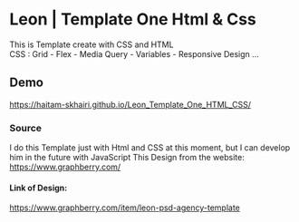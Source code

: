 # Leon | Template One Html & Css
This is Template create with CSS and HTML <br>
CSS : Grid - Flex - Media Query - Variables - Responsive Design ...
## Demo
https://haitam-skhairi.github.io/Leon_Template_One_HTML_CSS/
### Source
I do this Template just with Html and CSS at this moment, but I can develop him in the future with JavaScript 
This Design from the website:<br>
https://www.graphberry.com/
#### Link of Design:
https://www.graphberry.com/item/leon-psd-agency-template
